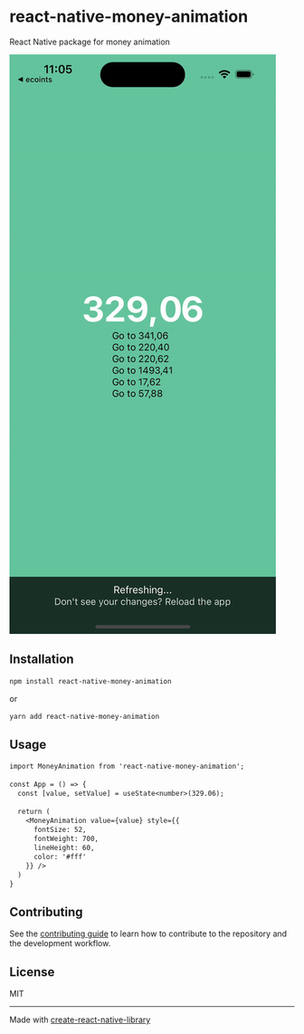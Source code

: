 # react-native-money-animation

React Native package for money animation

![](https://github.com/PrimeWeb-Ltd/react-native-money-animation/blob/main/example.gif)

## Installation

```sh
npm install react-native-money-animation
```
or
```sh
yarn add react-native-money-animation
```


## Usage

```tsx
import MoneyAnimation from 'react-native-money-animation';

const App = () => {
  const [value, setValue] = useState<number>(329.06);

  return (
    <MoneyAnimation value={value} style={{
      fontSize: 52,
      fontWeight: 700,
      lineHeight: 60,
      color: '#fff'
    }} />
  )
}
```

## Contributing

See the [contributing guide](CONTRIBUTING.md) to learn how to contribute to the repository and the development workflow.

## License

MIT

---

Made with [create-react-native-library](https://github.com/callstack/react-native-builder-bob)
